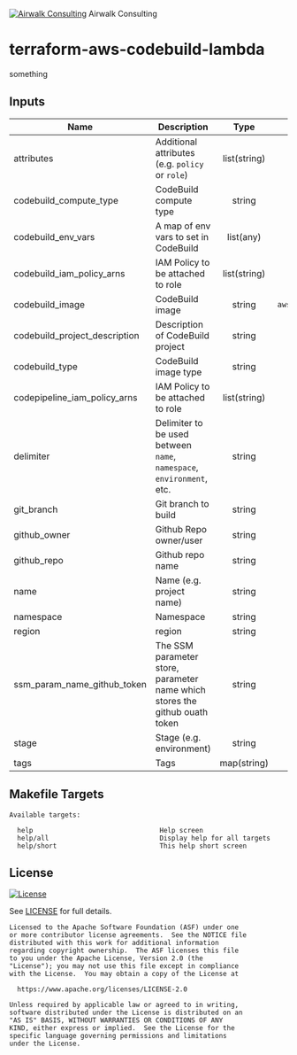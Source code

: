 <!-- This file was automatically generated by the `build-harness`. Make all changes to `README.yaml` and run `make readme` to rebuild this file. -->

[![Airwalk Consulting][logo]](https://airwalkconsulting.com) Airwalk Consulting

# terraform-aws-codebuild-lambda


something



## Inputs

| Name | Description | Type | Default | Required |
|------|-------------|:----:|:-----:|:-----:|
| attributes | Additional attributes (e.g. `policy` or `role`) | list(string) | `<list>` | no |
| codebuild_compute_type | CodeBuild compute type | string | `BUILD_GENERAL1_SMALL` | no |
| codebuild_env_vars | A map of env vars to set in CodeBuild | list(any) | `<list>` | no |
| codebuild_iam_policy_arns | IAM Policy to be attached to role | list(string) | `<list>` | no |
| codebuild_image | CodeBuild image | string | `aws/codebuild/standard:2.0` | no |
| codebuild_project_description | Description of CodeBuild project | string | `` | no |
| codebuild_type | CodeBuild image type | string | `LINUX_CONTAINER` | no |
| codepipeline_iam_policy_arns | IAM Policy to be attached to role | list(string) | `<list>` | no |
| delimiter | Delimiter to be used between `name`, `namespace`, `environment`, etc. | string | `-` | no |
| git_branch | Git branch to build | string | `master` | no |
| github_owner | Github Repo owner/user | string | `` | no |
| github_repo | Github repo name | string | `` | no |
| name | Name (e.g. project name) | string | `` | no |
| namespace | Namespace | string | `` | no |
| region | region | string | `eu-west-1` | no |
| ssm_param_name_github_token | The SSM parameter store, parameter name which stores the github ouath token | string | `` | no |
| stage | Stage (e.g. environment) | string | `` | no |
| tags | Tags | map(string) | `<map>` | no |

## Makefile Targets
```
Available targets:

  help                                Help screen
  help/all                            Display help for all targets
  help/short                          This help short screen

```



## License 

[![License](https://img.shields.io/badge/License-Apache%202.0-blue.svg)](https://opensource.org/licenses/Apache-2.0) 

See [LICENSE](LICENSE) for full details.

    Licensed to the Apache Software Foundation (ASF) under one
    or more contributor license agreements.  See the NOTICE file
    distributed with this work for additional information
    regarding copyright ownership.  The ASF licenses this file
    to you under the Apache License, Version 2.0 (the
    "License"); you may not use this file except in compliance
    with the License.  You may obtain a copy of the License at

      https://www.apache.org/licenses/LICENSE-2.0

    Unless required by applicable law or agreed to in writing,
    software distributed under the License is distributed on an
    "AS IS" BASIS, WITHOUT WARRANTIES OR CONDITIONS OF ANY
    KIND, either express or implied.  See the License for the
    specific language governing permissions and limitations
    under the License.


  [logo]: https://pbs.twimg.com/profile_images/1049700314847293440/yMgqGf3w_bigger.jpg

